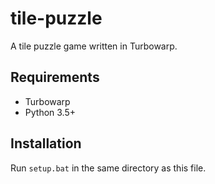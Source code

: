 # tile-puzzle
A tile puzzle game written in Turbowarp.

## Requirements
- Turbowarp
- Python 3.5+

## Installation
Run `setup.bat` in the same directory as this file.